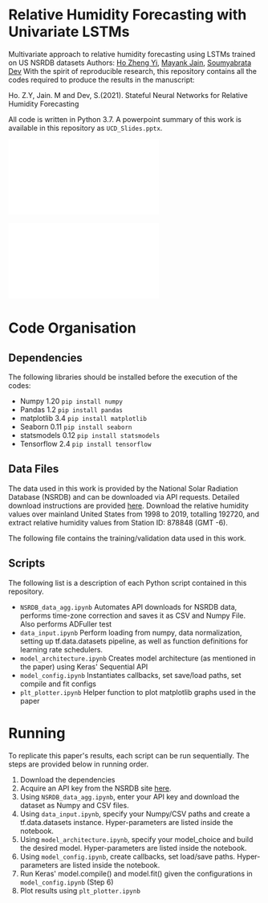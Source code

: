 # Relative Humidity Forecasting with Univariate LSTMs
Multivariate approach to relative humidity forecasting using LSTMs trained on US NSRDB datasets
Authors: [Ho Zheng Yi](https://github.com/hozhengyi), [Mayank Jain](https://github.com/jain15mayank), [Soumyabrata Dev](https://github.com/Soumyabrata)
With the spirit of reproducible research, this repository contains all the codes required to produce the results in the manuscript:

Ho. Z.Y, Jain. M and Dev, S.(2021). Stateful Neural Networks for Relative Humidity Forecasting

All code is written in Python 3.7. 
A powerpoint summary of this work is available in this repository as `UCD_Slides.pptx`.

![Training Loss](train.pdf)

![Validation Loss](valid.pdf)

# Code Organisation
## Dependencies
The following libraries should be installed before the execution of the codes:
- Numpy 1.20 `pip install numpy`
- Pandas 1.2 `pip install pandas`
- matplotlib 3.4 `pip install matplotlib`
- Seaborn 0.11 `pip install seaborn`
- statsmodels 0.12 `pip install statsmodels`
- Tensorflow 2.4 `pip install tensorflow`

## Data Files
The data used in this work is provided by the National Solar Radiation Database (NSRDB) and can be downloaded via API requests. Detailed download instructions are provided [here](https://nsrdb.nrel.gov/data-sets/api-instructions.html). Download the relative humidity values over mainland United States from 1998 to 2019, totalling 192720, and extract relative humidity values from Station ID: 878848 (GMT -6). 

The following file contains the training/validation data used in this work.


## Scripts
The following list is a description of each Python script contained in this repository.
- `NSRDB_data_agg.ipynb` Automates API downloads for NSRDB data, performs time-zone correction and saves it as CSV and Numpy File. Also performs ADFuller test 
- `data_input.ipynb` Perform loading from numpy, data normalization, setting up tf.data.datasets pipeline, as well as function definitions for learning rate schedulers.
-  `model_architecture.ipynb` Creates model architecture (as mentioned in the paper) using Keras' Sequential API
-  `model_config.ipynb` Instantiates callbacks, set save/load paths, set compile and fit configs
-  `plt_plotter.ipynb` Helper function to plot matplotlib graphs used in the paper

# Running
To replicate this paper's results, each script can be run sequentially. The steps are provided below in running order.
1. Download the dependencies
2. Acquire an API key from the NSRDB site [here](https://developer.nrel.gov/signup/).
3. Using `NSRDB_data_agg.ipynb`, enter your API key and download the dataset as Numpy and CSV files.
4. Using `data_input.ipynb`, specify your Numpy/CSV paths and create a tf.data.datasets instance. Hyper-parameters are listed inside the notebook.
5. Using `model_architecture.ipynb`, specify your model_choice and build the desired model. Hyper-parameters are listed inside the notebook.
6. Using `model_config.ipynb`, create callbacks, set load/save paths. Hyper-parameters are listed inside the notebook.
7. Run Keras' model.compile() and model.fit() given the configurations in `model_config.ipynb` (Step 6)
8. Plot results using `plt_plotter.ipynb`

